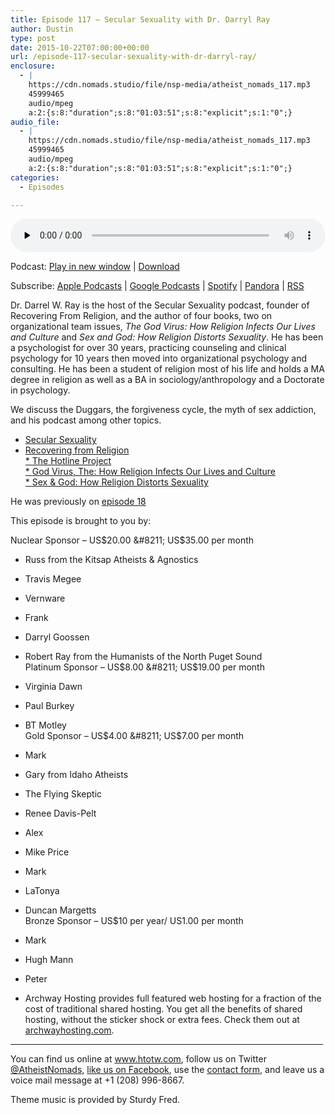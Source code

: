 ```yaml
---
title: ﻿Episode 117 – Secular Sexuality with Dr. Darryl Ray
author: Dustin
type: post
date: 2015-10-22T07:00:00+00:00
url: /episode-117-secular-sexuality-with-dr-darryl-ray/
enclosure:
  - |
    https://cdn.nomads.studio/file/nsp-media/atheist_nomads_117.mp3
    45999465
    audio/mpeg
    a:2:{s:8:"duration";s:8:"01:03:51";s:8:"explicit";s:1:"0";}
audio_file:
  - |
    https://cdn.nomads.studio/file/nsp-media/atheist_nomads_117.mp3
    45999465
    audio/mpeg
    a:2:{s:8:"duration";s:8:"01:03:51";s:8:"explicit";s:1:"0";}
categories:
  - Episodes

---
```

<div itemscope itemtype="http://schema.org/AudioObject">
  <meta itemprop="name" content="﻿Episode 117 &#8211; Secular Sexuality with Dr. Darryl Ray" />
  
  <meta itemprop="uploadDate" content="2015-10-22T01:00:00-06:00" />
  
  <meta itemprop="encodingFormat" content="audio/mpeg" />
  
  <meta itemprop="duration" content="PT1H03M51S" />
  
  <meta itemprop="description" content="Dr. Darrel W. Ray is the host of the Secular Sexuality podcast, founder of Recovering From Religion, and the author of four books, two on organizational team issues, The God Virus: How Religion Infects Our Lives and Culture and Sex and God: How Relig..." />
  
  <meta itemprop="contentUrl" content="https://dts.podtrac.com/redirect.mp3/cdn.nomads.studio/file/nsp-media/atheist_nomads_117.mp3" />
  
  <meta itemprop="contentSize" content="43.9" />
  </p> 
  
  <div class="powerpress_player" id="powerpress_player_8374">
    <audio class="wp-audio-shortcode" id="audio-5119-118" preload="none" style="width: 100%;" controls="controls"><source type="audio/mpeg" src="https://dts.podtrac.com/redirect.mp3/cdn.nomads.studio/file/nsp-media/atheist_nomads_117.mp3?_=118" /><a href="https://dts.podtrac.com/redirect.mp3/cdn.nomads.studio/file/nsp-media/atheist_nomads_117.mp3">https://dts.podtrac.com/redirect.mp3/cdn.nomads.studio/file/nsp-media/atheist_nomads_117.mp3</a></audio>
  </div>
</div>

<p class="powerpress_links powerpress_links_mp3">
  Podcast: <a href="https://dts.podtrac.com/redirect.mp3/cdn.nomads.studio/file/nsp-media/atheist_nomads_117.mp3" class="powerpress_link_pinw" target="_blank" title="Play in new window" onclick="return powerpress_pinw('https://htotw.com/?powerpress_pinw=5119-podcast');" rel="nofollow">Play in new window</a> | <a href="https://dts.podtrac.com/redirect.mp3/cdn.nomads.studio/file/nsp-media/atheist_nomads_117.mp3" class="powerpress_link_d" title="Download" rel="nofollow" download="atheist_nomads_117.mp3">Download</a>
</p>

<p class="powerpress_links powerpress_subscribe_links">
  Subscribe: <a href="https://podcasts.apple.com/us/podcast/humanists-take-on-the-world/id530050098?mt=2&ls=1" class="powerpress_link_subscribe powerpress_link_subscribe_itunes" target="_blank" title="Subscribe on Apple Podcasts" rel="nofollow">Apple Podcasts</a> | <a href="https://www.google.com/podcasts?feed=aHR0cDovL2F0aGVpc3Rub21hZHMubGlic3luLmNvbS9yc3M%3D" class="powerpress_link_subscribe powerpress_link_subscribe_googleplay" target="_blank" title="Subscribe on Google Podcasts" rel="nofollow">Google Podcasts</a> | <a href="https://open.spotify.com/show/3LzK2xZGike6Tc1GEMtMbr?si=LieN9SNuTpq96smuaUsH8A" class="powerpress_link_subscribe powerpress_link_subscribe_spotify" target="_blank" title="Subscribe on Spotify" rel="nofollow">Spotify</a> | <a href="https://www.pandora.com/podcast/atheist-nomads/PC:10122?corr=62071012&part=ug" class="powerpress_link_subscribe powerpress_link_subscribe_pandora" target="_blank" title="Subscribe on Pandora" rel="nofollow">Pandora</a> | <a href="https://htotw.com/feed/podcast/" class="powerpress_link_subscribe powerpress_link_subscribe_rss" target="_blank" title="Subscribe via RSS" rel="nofollow">RSS</a>
</p>

Dr. Darrel W. Ray is the host of the Secular Sexuality podcast, founder of Recovering From Religion, and the author of four books, two on organizational team issues, _The God Virus: How Religion Infects Our Lives and Culture_ and _Sex and God: How Religion Distorts Sexuality_. He has been a psychologist for over 30 years, practicing counseling and clinical psychology for 10 years then moved into organizational psychology and consulting. He has been a student of religion most of his life and holds a MA degree in religion as well as a BA in sociology/anthropology and a Doctorate in psychology.

We discuss the Duggars, the forgiveness cycle, the myth of sex addiction, and his podcast among other topics.

* <a href="http://secularsexuality.dogmadebate.com/" target="_blank" rel="noopener">Secular Sexuality</a>  
* <a href="http://recoveringfromreligion.org/" target="_blank" rel="noopener">Recovering from Religion</a>  
<a href="http://recoveringfromreligion.org/695-2/" target="_blank" rel="noopener">* </a><a href="http://recoveringfromreligion.org/hotline-project/" target="_blank" rel="noopener">The Hotline Project</a><a href="http://recoveringfromreligion.org/695-2/" target="_blank" rel="noopener"><br /> * </a><a href="http://www.amazon.com/gp/product/0970950519/ref=as_li_tl?ie=UTF8&camp=1789&creative=390957&creativeASIN=0970950519&linkCode=as2&tag=dwnomad-20&linkId=JNGVEGAG3DDE4E4Q" rel="nofollow">God Virus, The: How Religion Infects Our Lives and Culture</a><a href="http://recoveringfromreligion.org/695-2/" target="_blank" rel="noopener"><img decoding="async" loading="lazy" src="http://ir-na.amazon-adsystem.com/e/ir?t=dwnomad-20&l=as2&o=1&a=0970950519" alt="" width="1" height="1" border="0" /><br /> * </a><a href="http://www.amazon.com/gp/product/0970950543/ref=as_li_tl?ie=UTF8&camp=1789&creative=390957&creativeASIN=0970950543&linkCode=as2&tag=dwnomad-20&linkId=34PIQBVRP5VXJTBJ" rel="nofollow">Sex & God: How Religion Distorts Sexuality</a><a href="http://recoveringfromreligion.org/695-2/" target="_blank" rel="noopener"><img decoding="async" loading="lazy" src="http://ir-na.amazon-adsystem.com/e/ir?t=dwnomad-20&l=as2&o=1&a=0970950543" alt="" width="1" height="1" border="0" /></a>

He was previously on <a href="https://www.htotw.com/18" target="_blank" rel="noopener">episode 18</a>

This episode is brought to you by:

Nuclear Sponsor &#8211; US$20.00 &#8211; US$35.00 per month  
* Russ from the Kitsap Atheists & Agnostics  
* Travis Megee  
* Vernware  
* Frank  
* Darryl Goossen  
* Robert Ray from the Humanists of the North Puget Sound  
Platinum Sponsor &#8211; US$8.00 &#8211; US$19.00 per month  
* Virginia Dawn  
* Paul Burkey  
* BT Motley  
Gold Sponsor &#8211; US$4.00 &#8211; US$7.00 per month  
* Mark  
* Gary from Idaho Atheists  
* The Flying Skeptic  
* Renee Davis-Pelt  
* Alex  
* Mike Price  
* Mark  
* LaTonya  
* Duncan Margetts  
Bronze Sponsor &#8211; US$10 per year/ US1.00 per month  
* Mark  
* Hugh Mann  
* Peter

* Archway Hosting provides full featured web hosting for a fraction of the cost of traditional shared hosting. You get all the benefits of shared hosting, without the sticker shock or extra fees. Check them out at <a href="http://archwayhosting.com/" target="_blank" rel="noopener">archwayhosting.com</a>.

<hr width="500" />

You can find us online at <a href="https://www.htotw.com/" target="_blank" rel="noopener">www.htotw.com</a>, follow us on Twitter <a href="https://htotw.com/twitter" target="_blank" rel="noopener">@AtheistNomads</a>, <a href="https://htotw.com/facebook" target="_blank" rel="noopener">like us on Facebook</a>, use the [contact form](https://htotw.com/contact), and leave us a voice mail message at +1 (208) 996-8667.

Theme music is provided by Sturdy Fred.